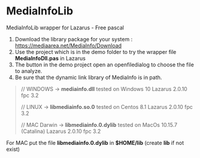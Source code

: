 # MediaInfoLib
MediaInfoLib wrapper for Lazarus - Free pascal

1. Download the library package for your system :   https://mediaarea.net/MediaInfo/Download
2. Use the project which is in the demo folder to try the wrapper file  **MediaInfoDll.pas** in Lazarus
3. The button in the demo project open an openfiledialog to choose the file to analyze.
4. Be sure that the dynamic link library of MediaInfo is in path. 

> // WINDOWS -> **mediainfo.dll**    tested on Windows 10 Lazarus 2.0.10 fpc 3.2
>
> // LINUX -> **libmediainfo.so.0**  tested on Centos 8.1 Lazarus 2.0.10 fpc 3.2
>
> // MAC Darwin -> **libmediainfo.0.dylib**    tested on MacOs 10.15.7 (Catalina)  Lazarus 2.0.10 fpc 3.2

For MAC put the file **libmediainfo.0.dylib** in **$HOME/lib** (create **lib** if not exist) 



